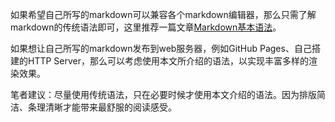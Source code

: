 如果希望自己所写的markdown可以兼容各个markdown编辑器，那么只需了解markdown的传统语法即可，这里推荐一篇文章[Markdown基本语法](http://younghz.github.io/Markdown/)。

如果想让自己所写的markdown发布到web服务器，例如GitHub Pages、自己搭建的HTTP Server，那么可以考虑使用本文所介绍的语法，以实现丰富多样的渲染效果。

笔者建议：尽量使用传统语法，只在必要时候才使用本文介绍的语法。因为排版简洁、条理清晰才能带来最舒服的阅读感受。
